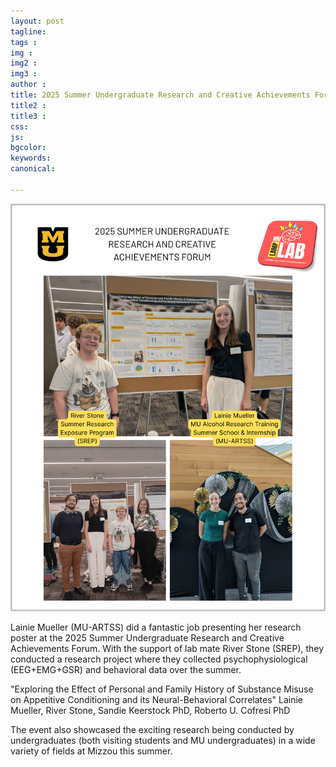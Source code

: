 ```yaml
---
layout: post
tagline: 
tags : 
img : 
img2 : 
img3 : 
author : 
title: 2025 Summer Undergraduate Research and Creative Achievements Forum
title2 : 
title3 : 
css: 
js: 
bgcolor: 
keywords: 
canonical:

---
```

<a href="/2025/06/25/RSA.html"><span class="image small"><img src="/assets/images/news/2025_Summer_REU.png" width="650"/></span></a>

Lainie Mueller (MU-ARTSS) did a fantastic job presenting her research poster at the 2025 Summer Undergraduate Research and Creative Achievements Forum. With the support of lab mate River Stone (SREP), they conducted a research project where they collected psychophysiological (EEG+EMG+GSR) and behavioral data over the summer.

<!--readmore-->

"Exploring the Effect of Personal and Family History of Substance Misuse on Appetitive Conditioning and its Neural-Behavioral Correlates" Lainie Mueller, River Stone, Sandie Keerstock PhD, Roberto U. Cofresí PhD

The event also showcased the exciting research being conducted by undergraduates (both visiting students and MU undergraduates) in a wide variety of fields at Mizzou this summer. 


 

